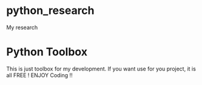 # python_research
My research
# Python Toolbox
This is just toolbox for my development. 
If you want use for you project, it is all FREE !
ENJOY Coding !!
